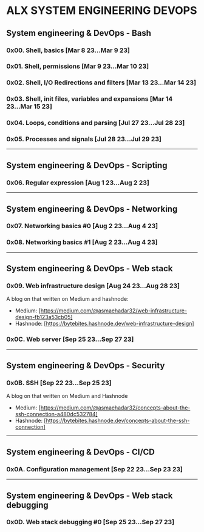 # ALX SYSTEM ENGINEERING DEVOPS
## System engineering & DevOps - Bash
### 0x00. Shell, basics [Mar 8 23...Mar 9 23]
### 0x01. Shell, permissions [Mar 9 23...Mar 10 23]
### 0x02. Shell, I/O Redirections and filters [Mar 13 23...Mar 14 23]
### 0x03. Shell, init files, variables and expansions [Mar 14 23...Mar 15 23]
### 0x04. Loops, conditions and parsing [Jul 27 23...Jul 28 23]
### 0x05. Processes and signals [Jul 28 23...Jul 29 23]
****
## System engineering & DevOps - Scripting
### 0x06. Regular expression [Aug 1 23...Aug 2 23]
****
## System engineering & DevOps - Networking
### 0x07. Networking basics #0 [Aug 2 23...Aug 4 23]
### 0x08. Networking basics #1 [Aug 2 23...Aug 4 23]
****
## System engineering & DevOps - Web stack
### 0x09. Web infrastructure design [Aug 24 23...Aug 28 23]
A blog on that written on Medium and hashnode:
- Medium: [https://medium.com/@asmaehadar32/web-infrastructure-design-fb123a53cb05]
- Hashnode:  [https://bytebites.hashnode.dev/web-infrastructure-design]
### 0x0C. Web server [Sep 25 23...Sep 27 23]
****
## System engineering & DevOps - Security
### 0x0B. SSH [Sep 22 23...Sep 25 23]
A blog on that written on Medium and Hashnode
- Medium: [https://medium.com/@asmaehadar32/concepts-about-the-ssh-connection-a480dc532784]
- Hashnode: [https://bytebites.hashnode.dev/concepts-about-the-ssh-connection]
****
## System engineering & DevOps - CI/CD
### 0x0A. Configuration management [Sep 22 23...Sep 23 23]
****
## System engineering & DevOps - Web stack debugging
### 0x0D. Web stack debugging #0 [Sep 25 23...Sep 27 23]
